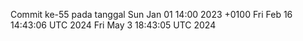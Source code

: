Commit ke-55 pada tanggal Sun Jan 01 14:00 2023 +0100
Fri Feb 16 14:43:06 UTC 2024
Fri May  3 18:43:05 UTC 2024
